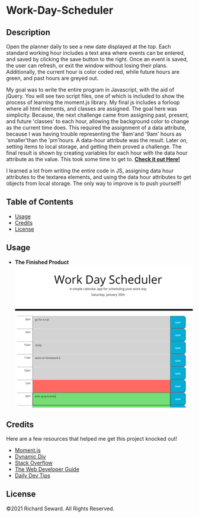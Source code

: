 # Work-Day-Scheduler

## Description
Open the planner daily to see a new date displayed at the top. Each standard working hour includes a text area where events can be entered, and saved by clicking the save button to the right. Once an event is saved, the user can refresh, or exit the window without losing their plans. Additionally, the current hour is color coded red, while future hours are green, and past hours are greyed out.

My goal was to write the entire program in Javascript, with the aid of jQuery. You will see two script files, one of which is included to show the process of learning the moment.js library. My final js includes a forloop where all html elements, and classes are assigned. The goal here was simplicity. Because, the next challenge came from assigning past, present, and future 'classes' to each hour, allowing the background color to change as the current time does. This required the assignment of a data attribute, because I was having trouble representing the '8am'and '9am' hours as 'smaller'than the 'pm'hours. A data-hour attribute was the result. Later on, setting items to local storage, and getting them proved a challenge. The final result is shown by creating variables for each hour with the data hour attribute as the value. This took some time to get to. 
**[Check it out Here!](https://raseward14.github.io/Work-Day-Scheduler/)**

I learned a lot from writing the entire code in JS, assigning data hour attributes to the textarea elements, and using the data hour attributes to get objects from local storage. The only way to improve is to push yourself!

## Table of Contents
* [Usage](#usage)
* [Credits](#credits)
* [License](#license)

## Usage
* **The Finished Product**  
![Random Password Generator](assets/images/scheduler.png)

## Credits
Here are a few resources that helped me get this project knocked out!
* [Moment.js](https://momentjs.com/)
* [Dynamic Div](https://video.search.yahoo.com/search/video;_ylt=Awr9DuKrdxVguCAAZWZXNyoA;_ylu=Y29sbwNncTEEcG9zAzEEdnRpZAMEc2VjA3Nj?p=how+to+create+id%27s+in+for+loop+jquery&fr=mcafee#id=2&vid=9a04d345a23e586053974b989fcc6d06&action=view)
* [Stack Overflow](https://stackoverflow.com/questions/5037854/use-jquery-to-get-siblings)
* [The Web Developer Guide](https://www.thewebdeveloperguide.com/javascript-get-data-attribute/#:~:text=Using%20Javascript%20Get%20to%20a%20Data%20Attribute%20using,by%20its%20id%20using%20the%20Javascript%20document.getElementById%20function.)
* [Daily Dev Tips](https://daily-dev-tips.com/posts/vanilla-javascript-data-attributes/)

## License
©2021 Richard Seward. All Rights Reserved.

